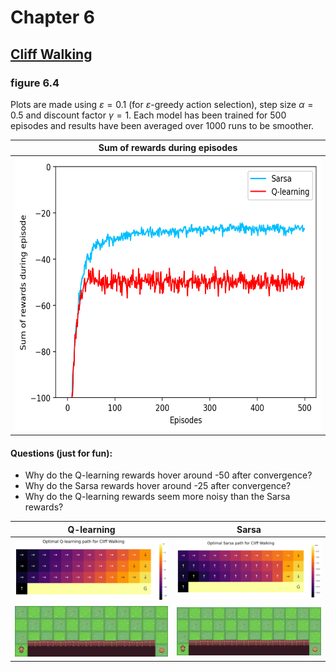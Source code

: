 # Chapter 6

## [Cliff Walking](https://gymnasium.farama.org/environments/toy_text/cliff_walking/)

### figure 6.4
Plots are made using $\varepsilon = 0.1$ (for $\varepsilon$-greedy action selection), step size $\alpha=0.5$ and discount factor $\gamma = 1$. 
Each model has been trained for 500 episodes and results have been averaged over 1000 runs to be smoother.

| Sum of rewards during episodes|
| :---------------------------: |
| <img src="https://github.com/RamtinMoslemi/reinforcement-learning-an-introduction/blob/master/images/chapter06/figure_6_4.png" width="583" height="438"> | 

#### Questions (just for fun):
- Why do the Q-learning rewards hover around -50 after convergence?
- Why do the Sarsa rewards hover around -25 after convergence?
- Why do the Q-learning rewards seem more noisy than the Sarsa rewards?


| Q-learning | Sarsa | 
| :--------: | :---: |
| ![](https://github.com/RamtinMoslemi/reinforcement-learning-an-introduction/blob/master/images/chapter06/Optimal%20Q-Learning%20path%20for%20Cliff%20Walking.png) | ![](https://github.com/RamtinMoslemi/reinforcement-learning-an-introduction/blob/master/images/chapter06/Optimal%20Sarsa%20path%20for%20Cliff%20Walking.png) |
| ![](https://github.com/RamtinMoslemi/reinforcement-learning-an-introduction/blob/master/images/chapter06/q-learning_cliff_walking.gif) | ![](https://github.com/RamtinMoslemi/reinforcement-learning-an-introduction/blob/master/images/chapter06/sarsa_cliff_walking.gif) |

